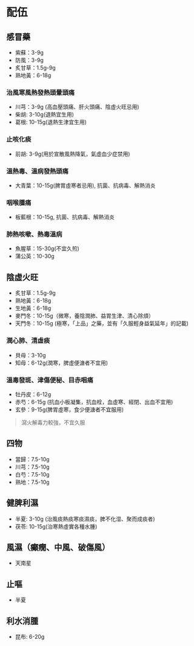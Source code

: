 # 配伍

## 感冒藥
- 紫蘇：3-9g
- 防風：3-9g
- 炙甘草：1.5g-9g
- 熟地黃：6-18g

### 治風寒風熱發熱頭暈頭痛
- 川芎：3-9g (高血壓頭痛、肝火頭痛、陰虛火旺忌用)
- 柴胡: 3-10g(退熱宜生用)
- 葛根: 10-15g(退熱生津宜生用)

### 止咳化痰
- 前胡: 3-9g(用於宣散風熱降氣，氣虛血少症禁用)

### 溫熱毒、溫病發熱頭痛
- 大青葉：10-15g(脾胃虛寒者忌用), 抗菌、抗病毒、解熱消炎

### 咽喉腫痛
- 板藍根：10-15g, 抗菌、抗病毒、解熱消炎

### 肺熱咳嗽、熱毒溫病
- 魚腥草：15-30g(不宜久煎)
- 蒲公英：10-30g


## 陰虛火旺
- 炙甘草：1.5g-9g
- 熟地黃：6-18g
- 生地黃：6-18g
- 麥門冬：10-15g（微寒，養陰潤肺、益胃生津、清心除煩）
- 天門冬：10-15g (極寒，「上品」之藥，並有「久服輕身益氣延年」的記載)

### 潤心肺、清虛痰
- 貝母：3-10g
- 知母：6-12g(潤寒，脾虛便溏者不宜用)

### 溫毒發斑、津傷便秘、目赤咽痛
- 牡丹皮：6-12g
- 赤芍：6-15g (抗血小板凝集，抗血栓，血虛寒、經閉、出血不宜用)
- 玄參：9-15g(脾胃虛寒，食少便溏者不宜服用)
> 瀉火解毒力較強，不宜久服


## 四物
- 當歸：7.5-10g
- 川芎：7.5-10g
- 白芍：7.5-10g
- 熟地：7.5-10g


## 健脾利濕
- 半夏: 3-10g (治風痰熱痰寒痰濕痰，脾不化湿、聚而成痰者)
- 茯苓: 10-15g(治寒熱虛實各種水腫)


## 風濕（癲癇、中風、破傷風）
- 天南星


## 止嘔
- 半夏


## 利水消腫
- 昆布: 6-20g